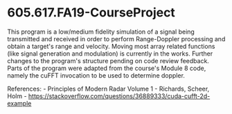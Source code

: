 # 605.617.FA19-CourseProject
This program is a low/medium fidelity simulation of a signal being transmitted and
received in order to perform Range-Doppler processing and obtain a target's range
and velocity.
Moving most array related functions (like signal generation and modulation) is 
currently in the works. Further changes to the program's structure pending on 
code review feedback.
Parts of the program were adapted from the course's Module 8 code, namely the 
cuFFT invocation to be used to determine doppler.

References:
    - Principles of Modern Radar Volume 1 - Richards, Scheer, Holm
    - https://stackoverflow.com/questions/36889333/cuda-cufft-2d-example